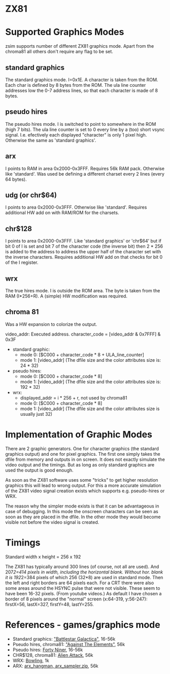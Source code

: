# ZX81


# Supported Graphics Modes
zsim supports number of different ZX81 graphics mode. Apart from the chroma81 all others don't require any flag to be set.

## standard graphics
The standard graphics mode. I=0x1E. A character is taken from the ROM.
Each char is defined by 8 bytes from the ROM.
The ula line counter addresses low the 0-7 address lines, so that each character is made of 8 bytes.

## pseudo hires
The pseudo hires mode. I is switched to point to somewhere in the ROM (high 7 bits).
The ula line counter is set to 0 every line by a (too) short vsync signal.
I.e. efectively each displayed "character" is only 1 pixel high.
Otherwise the same as 'standard graphics'.

## arx
I points to RAM in area 0x2000-0x3FFF. Requires 56k RAM pack. Otherwise like 'standard'.
Was used be defining a different charset every 2 lines (every 64 bytes).

## udg (or chr$64)
I points to area 0x2000-0x3FFF. Otherwise like 'standard'.
Requires additional HW add on with RAM/ROM for the charsets.

## chr$128
I points to area 0x2000-0x3FFF.
Like 'standard graphics' or 'chr$64' but if bit 0 of I is set and bit 7 of the character code (the inverse bit) then 2 * 256 is added to the address to address the upper half of the character set with the inverse characters.
Requires additional HW add on that checks for bit 0 of the I register.

## wrx
The true hires mode. I is outside the ROM area.
The byte is taken from the RAM (I*256+R).
A (simple) HW modification was required.

## chroma 81
Was a HW expansion to colorize the output.

video_addr: Executed address.
character_code = [video_addr & 0x7FFF] & 0x3F

- standard graphic:
    - mode 0: [$C000 + character_code * 8 + ULA_line_counter]
    - mode 1: [video_addr] (The dfile size and the color attributes size is: 24 * 32)
- pseudo hires:
    - mode 0: [$C000 + character_code * 8]
    - mode 1: [video_addr] (The dfile size and the color attributes size is: 192 * 32)
- wrx:
	- displayed_addr = i * 256 + r, not used by chroma81
    - mode 0: [$C000 + character_code * 8]
    - mode 1:  [video_addr] (The dfile size and the color attributes size is usually just 32)

# Implementation of Graphic Modes
There are 2 graphic generators.
One for character graphics (the standard graphics output) and one for pixel graphics.
The first one simply takes the dfile from memory and outputs in on screen.
It does not exactly simulate the video output and the timings.
But as long as only standard graphics are used the output is good enough.

As soon as the ZX81 software uses some "tricks" to get higher resolution graphics this will lead to wrong output.
For this a more accurate simulation of the ZX81 video signal creation exists which supports e.g. pseudo-hires or WRX.

The reason why the simpler mode exists is that it can be advantageous in case of debugging.
In this mode the onscreen characters can be seen as soon as they are placed in the dfile.
In the other mode they would become visible not before the video signal is created.

# Timings
Standard width x height = 256 x 192

The ZX81 has typically around 300 lines (of course, not all are used).
And 207*2=414 pixels in width, including the horizontal blank.
Without hor. blank it is 192*2=384 pixels of which 256 (32*8) are used in standard mode.
Then the left and right borders are 64 pixels each.
For a CRT there were also some areas around the HSYNC pulse that were
not visible. These seem to have been 16-32 pixels. (From youtube videos.)
As default I have chosen a border of 8 pixels around the "normal" screen (x:64-319, y:56-247):
firstX=56, lastX=327, firstY=48, lastY=255.

# References - games/graphics mode
- Standard graphics: ["Battlestar Galactica"](https://archive.org/details/Battlestar_Galactica_1982_Ch._Zwerschke), 16-56k
- Pseudo hires, chroma81: ["Against The Elements"](http://www.fruitcake.plus.com/Sinclair/ZX81/NewSoftware/AgainstTheElements.htm]), 56k
- Pseudo hires: [Forty Niner](https://archive.org/details/Forty_Niner_19xx_Cosmic_Cockerel), 16-56k
- CHR$128, chroma81: [Alien Attack](https://sinclairzxworld.com/viewtopic.php?t=5427), 56k
- WRX: [Bowling](https://www.rwapsoftware.co.uk/zx81/zx81_software.html), 1k
- ARX: [arx_hangman, arx_sampler.zip](https://www.sinclairzxworld.com/viewtopic.php?t=5448&start=20), 56k
